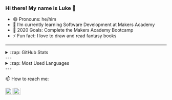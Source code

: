 ### Hi there! My name is Luke 👋
- 😄 Pronouns: he/him
- 🌱 I’m currently learning Software Development at Makers Academy
- 🥅 2020 Goals: Complete the Makers Academy Bootcamp
- ⚡ Fun fact: I love to draw and read fantasy books
---
<details>
<summary>:zap: GitHub Stats</summary>  
  
![Luke's GitHub Stats](https://github-readme-stats.vercel.app/api?username=lukewickens1989&show_icons=true&theme=dracula)

</details>
---
<details>
<summary>:zap: Most Used Languages</summary>
  
[![Top Langs](https://github-readme-stats.vercel.app/api/top-langs/?username=lukewickens1989)](https://github.com/lukewickens1989/github-readme-stats)

</details> 
--- 
 
📫 How to reach me: 

[<img align="left" alt="lukewickens1989 | LinkedIn" width="22px" src="https://cdn.jsdelivr.net/npm/simple-icons@v3/icons/linkedin.svg" />][linkedin]
[<img align="left" alt="lukewickens1989 | Medium" width="22px" src="https://cdn.jsdelivr.net/npm/simple-icons@v3/icons/medium.svg" />][medium]

<!-- Links to social media accounts -->
[linkedin]: https://linkedin.com/in/lukewickens
[medium]: https://lukewickens1989.medium.com/

<!--
**lukewickens1989/lukewickens1989** is a ✨ _special_ ✨ repository because its `README.md` (this file) appears on your GitHub profile.

Here are some ideas to get you started:

- 🔭 I’m currently working on ...
- 🌱 I’m currently learning ...
- 👯 I’m looking to collaborate on ...
- 🤔 I’m looking for help with ...
- 💬 Ask me about ...
- 📫 How to reach me: ...
- 😄 Pronouns: ...
- ⚡ Fun fact: ...
-->
